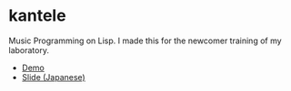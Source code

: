 # kantele

Music Programming on Lisp. I made this for the newcomer training of my laboratory.

* [Demo](45deg.github.io/Kantele)
* [Slide (Japanese)](presentation.md)
